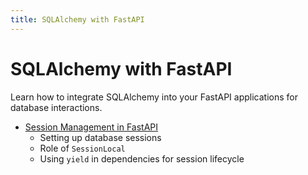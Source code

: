 ```yaml
---
title: SQLAlchemy with FastAPI
---
```


# SQLAlchemy with FastAPI

Learn how to integrate SQLAlchemy into your FastAPI applications for database interactions.

- [Session Management in FastAPI](./session-management.md)
  - Setting up database sessions
  - Role of `SessionLocal`
  - Using `yield` in dependencies for session lifecycle

